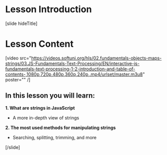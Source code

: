 # Lesson Introduction

[slide hideTitle]
# Lesson Content

[video src="https://videos.softuni.org/hls/02.fundamentals-objects-maps-strings/03.JS-Fundamentals-Text-Processing/EN/interactive-js-fundamentals-text-processing-1-2-introduction-and-table-of-contents-,1080p,720p,480p,360p,240p,.mp4/urlset/master.m3u8" poster="" /]

## In this lesson you will learn:

**1. What are strings in JavaScript**

-  A more in-depth view of strings

**2. The most used methods for manipulating strings**

-  Searching, splitting, trimming, and more

[/slide]
